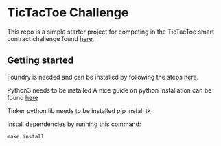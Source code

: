 # TicTacToe Challenge 
This repo is a simple starter project for competing in the TicTacToe smart contract challenge found [here](https://amarcu.dev).

## Getting started
Foundry is needed and can be installed by following the steps [here](https://github.com/foundry-rs/foundry#installation).

Python3 needs to be installed
A nice guide on python installation can be found [here](https://docs.python-guide.org/starting/installation/)

Tinker python lib needs to be installed
pip install tk

Install dependencies by running this command:
```
make install
```
